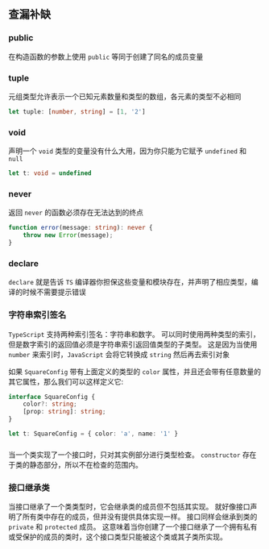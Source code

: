 ## 查漏补缺 

### public

在构造函数的参数上使用 `public` 等同于创建了同名的成员变量

### tuple

元组类型允许表示一个已知元素数量和类型的数组，各元素的类型不必相同

```typescript
let tuple: [number, string] = [1, '2'] 
```

### void

声明一个 `void` 类型的变量没有什么大用，因为你只能为它赋予 `undefined` 和  `null`

```typescript
let t: void = undefined
```

### never

返回 `never` 的函数必须存在无法达到的终点

```typescript
function error(message: string): never {
    throw new Error(message);
}
```

### declare
`declare` 就是告诉 `TS` 编译器你担保这些变量和模块存在，并声明了相应类型，编译的时候不需要提示错误

### 字符串索引签名

`TypeScript` 支持两种索引签名：字符串和数字。 
可以同时使用两种类型的索引，但是数字索引的返回值必须是字符串索引返回值类型的子类型。 这是因为当使用 `number` 来索引时，`JavaScript` 会将它转换成 `string` 然后再去索引对象

 如果 `SquareConfig` 带有上面定义的类型的 `color` 属性，并且还会带有任意数量的其它属性，那么我们可以这样定义它:

```typescript
interface SquareConfig {
    color?: string;
    [prop: string]: string;
}

let t: SquareConfig = { color: 'a', name: '1' }
```

### 

当一个类实现了一个接口时，只对其实例部分进行类型检查。 `constructor` 存在于类的静态部分，所以不在检查的范围内。

### 接口继承类

当接口继承了一个类类型时，它会继承类的成员但不包括其实现。 就好像接口声明了所有类中存在的成员，但并没有提供具体实现一样。 接口同样会继承到类的 `private` 和 `protected` 成员。 这意味着当你创建了一个接口继承了一个拥有私有或受保护的成员的类时，这个接口类型只能被这个类或其子类所实现。